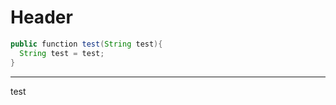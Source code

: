 <!-- TITLE: Test 2 -->
<!-- SUBTITLE: A quick summary of Test 2 -->

# Header


```java
public function test(String test){
  String test = test; 
}
```



-----



test
